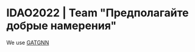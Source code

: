 # IDAO2022 | Team "Предполагайте добрые намерения"

We use [GATGNN](https://github.com/superlouis/GATGNN)
